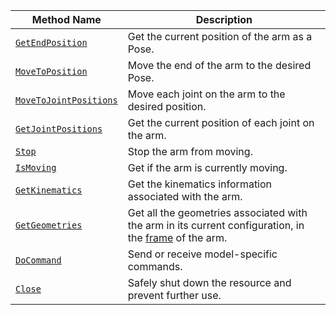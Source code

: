 <!-- prettier-ignore -->
Method Name | Description
----------- | -----------
[`GetEndPosition`](/machine/components/arm/#getendposition) | Get the current position of the arm as a Pose.
[`MoveToPosition`](/machine/components/arm/#movetoposition) | Move the end of the arm to the desired Pose.
[`MoveToJointPositions`](/machine/components/arm/#movetojointpositions) | Move each joint on the arm to the desired position.
[`GetJointPositions`](/machine/components/arm/#getjointpositions) | Get the current position of each joint on the arm.
[`Stop`](/machine/components/arm/#stop) | Stop the arm from moving.
[`IsMoving`](/machine/components/arm/#ismoving) | Get if the arm is currently moving.
[`GetKinematics`](/machine/components/arm/#getkinematics) | Get the kinematics information associated with the arm.
[`GetGeometries`](/machine/components/arm/#getgeometries) | Get all the geometries associated with the arm in its current configuration, in the [frame](/machine/services/frame-system/) of the arm.
[`DoCommand`](/machine/components/arm/#docommand) | Send or receive model-specific commands.
[`Close`](/machine/components/arm/#close) | Safely shut down the resource and prevent further use.
